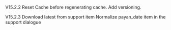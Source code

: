 V15.2.2 Reset Cache before regenerating cache.
Add versioning.

V15.2.3 Download latest from support item
Normalize payan_date item in the support dialogue